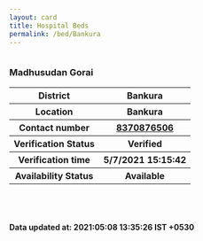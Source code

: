 ```yaml
---
layout: card
title: Hospital Beds
permalink: /bed/Bankura
---
```

<div class="row">
	<div class="column">
<div class="card_av">
<h3>Madhusudan Gorai</h3>

<div class="info"><table>
<tr><th>District</th><th>Bankura</th></tr>
<tr><th>Location</th><th>Bankura</th></tr>
<tr><th>Contact number </th><th><a href="tel:8370876506">8370876506</a></th></tr>
<tr><th>Verification  Status</th><th>Verified</th></tr>
<tr><th>Verification time</th><th>5/7/2021 15:15:42</th></tr>
<tr><th>Availability Status</th><th>Available</th></tr>
</table></div></div>
</div>
</div> <br><br>
<h4> Data updated at: 2021:05:08 13:35:26 IST +0530 </h4>